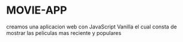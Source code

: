 # MOVIE-APP
creamos una aplicacion web con JavaScript Vanilla el cual consta de mostrar las peliculas mas reciente y populares 

